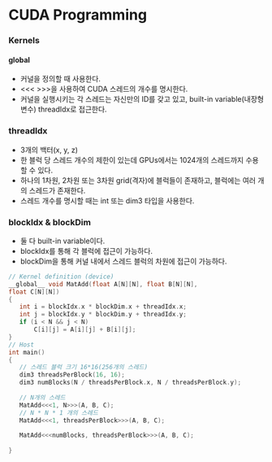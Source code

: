 # CUDA Programming

### Kernels
 #### __global__
 * 커널을 정의할 때 사용한다.
 * <<< >>>을 사용하여 CUDA 스레드의 개수를 명시한다.
 * 커널을 실행시키는 각 스레드는 자신만의 ID를 갖고 있고, built-in variable(내장형 변수) threadIdx로 접근한다.
 ### threadIdx
 * 3개의 백터(x, y, z)
 * 한 블럭 당 스레드 개수의 제한이 있는데 GPUs에서는 1024개의 스레드까지 수용할 수 있다.
 * 하나의 1차원, 2차원 또는 3차원 grid(격자)에 블럭들이 존재하고, 블럭에는 여러 개의 스레드가 존재한다.
 * 스레드 개수를 명시할 때는 int 또는 dim3 타입을 사용한다.
### blockIdx & blockDim
 * 둘 다 built-in variable이다.
 * blockIdx를 통해 각 블럭에 접근이 가능하다.
 * blockDim을 통해 커널 내에서 스레드 블럭의 차원에 접근이 가능하다.
 ```c++ 
 // Kernel definition (device)
__global__ void MatAdd(float A[N][N], float B[N][N],
float C[N][N])
{
    int i = blockIdx.x * blockDim.x + threadIdx.x;
    int j = blockIdx.y * blockDim.y + threadIdx.y;
    if (i < N && j < N)
        C[i][j] = A[i][j] + B[i][j];
}
// Host
int main()
{
    // 스레드 블럭 크기 16*16(256개의 스레드)
    dim3 threadsPerBlock(16, 16);
    dim3 numBlocks(N / threadsPerBlock.x, N / threadsPerBlock.y);
    
    // N개의 스레드
    MatAdd<<<1, N>>>(A, B, C);
    // N * N * 1 개의 스레드
    MatAdd<<<1, threadsPerBlock>>>(A, B, C);
    
    MatAdd<<<numBlocks, threadsPerBlock>>>(A, B, C);
   
}
```
 
